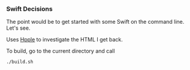 ### Swift Decisions
The point would be to get started with some Swift on the command line. Let's
see.

Uses [Hpple](https://github.com/topfunky/hpple) to investigate the HTML I
get back.

To build, go to the current directory and call

	./build.sh

